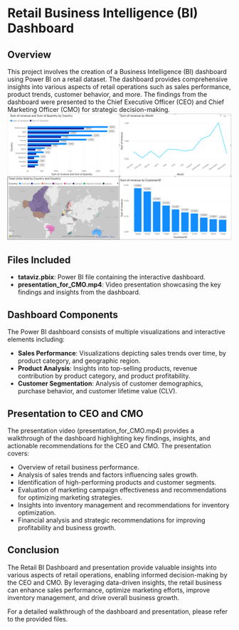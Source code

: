 # Retail Business Intelligence (BI) Dashboard

## Overview
This project involves the creation of a Business Intelligence (BI) dashboard using Power BI on a retail dataset. The dashboard provides comprehensive insights into various aspects of retail operations such as sales performance, product trends, customer behavior, and more. The findings from the dashboard were presented to the Chief Executive Officer (CEO) and Chief Marketing Officer (CMO) for strategic decision-making.
![dashboard](bidash.png)


## Files Included
- **tataviz.pbix**: Power BI file containing the interactive dashboard.
- **presentation_for_CMO.mp4**: Video presentation showcasing the key findings and insights from the dashboard.

## Dashboard Components
The Power BI dashboard consists of multiple visualizations and interactive elements including:
- **Sales Performance**: Visualizations depicting sales trends over time, by product category, and geographic region.
- **Product Analysis**: Insights into top-selling products, revenue contribution by product category, and product profitability.
- **Customer Segmentation**: Analysis of customer demographics, purchase behavior, and customer lifetime value (CLV).


## Presentation to CEO and CMO
The presentation video (presentation_for_CMO.mp4) provides a walkthrough of the dashboard highlighting key findings, insights, and actionable recommendations for the CEO and CMO. The presentation covers:
- Overview of retail business performance.
- Analysis of sales trends and factors influencing sales growth.
- Identification of high-performing products and customer segments.
- Evaluation of marketing campaign effectiveness and recommendations for optimizing marketing strategies.
- Insights into inventory management and recommendations for inventory optimization.
- Financial analysis and strategic recommendations for improving profitability and business growth.

## Conclusion
The Retail BI Dashboard and presentation provide valuable insights into various aspects of retail operations, enabling informed decision-making by the CEO and CMO. By leveraging data-driven insights, the retail business can enhance sales performance, optimize marketing efforts, improve inventory management, and drive overall business growth.

For a detailed walkthrough of the dashboard and presentation, please refer to the provided files.
